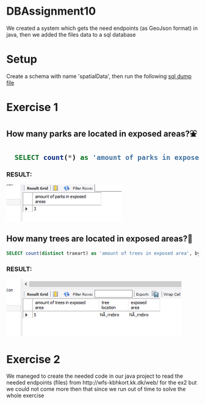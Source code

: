 # DBAssignment10

<p>We created a system which gets the need endpoints (as GeoJson format) in java, then we added the files data to a sql database</p>

<h1>Setup</h1>

<p>Create a schema with name 'spatialData', then run the following  <a href="https://github.com/Mokayed/DBAssignment10/blob/master/spatialDataDump.sql" rel="nofollow">sql dump file</a>
  
<h1>Exercise 1</h1>
  
<h2>How many parks are located in exposed areas?<g-emoji class="g-emoji" alias="fountain" fallback-src="https://github.githubassets.com/images/icons/emoji/unicode/26f2.png">⛲️</g-emoji><h2>
  
```sql 
  SELECT count(*) as 'amount of parks in exposed areas' FROM spatialData.property where delomraade LIKE '%park%';
```
<h3>RESULT:</h3>

<img src="https://github.com/Mokayed/DBAssignment10/blob/master/Query1E1.PNG"/>

<h2>How many trees are located in exposed areas?<g-emoji class="g-emoji" alias="deciduous_tree" fallback-src="https://github.githubassets.com/images/icons/emoji/unicode/1f333.png">🌳</g-emoji></h2>

```sql
SELECT count(distinct traeart) as 'amount of trees in exposed area', bydelsnavn as 'tree location', byomraade as 'exposed area'  FROM spatialData.treeProperties inner join property on treeProperties.bydelsnavn = property.byomraade;
```
<h3>RESULT:</h3>

<img src="https://github.com/Mokayed/DBAssignment10/blob/master/Query2E1.PNG"/>

<h1>Exercise 2</h1>
<p>We maneged to create the needed code in our java project to read the needed endpoints (files) from http://wfs-kbhkort.kk.dk/web/ for the ex2 but we could not come more then that since we run out of time to solve the whole exercise</p>
